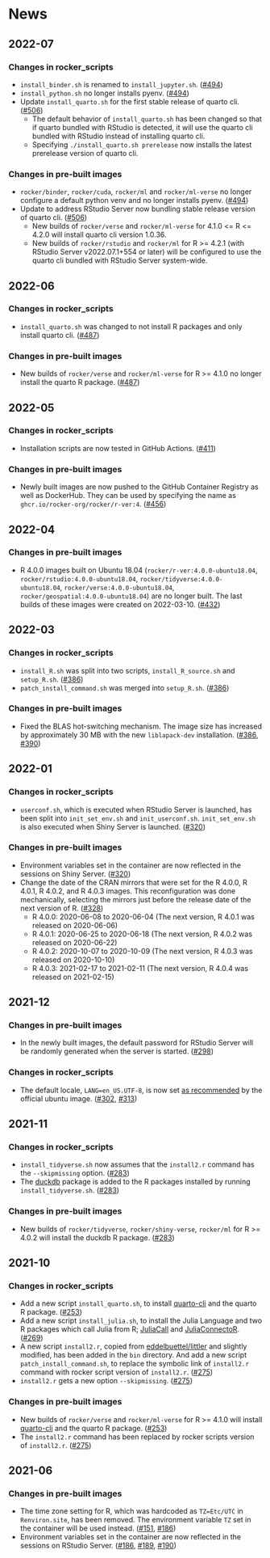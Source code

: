 # News

## 2022-07

### Changes in rocker_scripts

- `install_binder.sh` is renamed to `install_jupyter.sh`.
  ([#494](https://github.com/rocker-org/rocker-versioned2/pull/494))
- `install_python.sh` no longer installs pyenv.
  ([#494](https://github.com/rocker-org/rocker-versioned2/pull/494))
- Update `install_quarto.sh` for the first stable release of quarto cli.
  ([#506](https://github.com/rocker-org/rocker-versioned2/pull/506))
  - The default behavior of `install_quarto.sh` has been changed so that if quarto bundled with RStudio is detected,
    it will use the quarto cli bundled with RStudio instead of installing quarto cli.
  - Specifying `./install_quarto.sh prerelease` now installs the latest prerelease version of quarto cli.

### Changes in pre-built images

- `rocker/binder`, `rocker/cuda`, `rocker/ml` and `rocker/ml-verse` no longer configure a default python venv and
  no longer installs pyenv.
  ([#494](https://github.com/rocker-org/rocker-versioned2/pull/494))
- Update to address RStudio Server now bundling stable release version of quarto cli.
  ([#506](https://github.com/rocker-org/rocker-versioned2/pull/506))
  - New builds of `rocker/verse` and `rocker/ml-verse` for 4.1.0 <= R <= 4.2.0 will install quarto cli version 1.0.36.
  - New builds of `rocker/rstudio` and `rocker/ml` for R >= 4.2.1 (with RStudio Server v2022.07.1+554 or later)
    will be configured to use the quarto cli bundled with RStudio Server system-wide.

## 2022-06

### Changes in rocker_scripts

- `install_quarto.sh` was changed to not install R packages and only install quarto cli.
  ([#487](https://github.com/rocker-org/rocker-versioned2/pull/487))

### Changes in pre-built images

- New builds of `rocker/verse` and `rocker/ml-verse` for R >= 4.1.0 no longer install the quarto R package.
  ([#487](https://github.com/rocker-org/rocker-versioned2/pull/487))

## 2022-05

### Changes in rocker_scripts

- Installation scripts are now tested in GitHub Actions.
  ([#411](https://github.com/rocker-org/rocker-versioned2/pull/441))

### Changes in pre-built images

- Newly built images are now pushed to the GitHub Container Registry as well as DockerHub.
  They can be used by specifying the name as `ghcr.io/rocker-org/rocker/r-ver:4`.
  ([#456](https://github.com/rocker-org/rocker-versioned2/pull/456))

## 2022-04

### Changes in pre-built images

- R 4.0.0 images built on Ubuntu 18.04 (`rocker/r-ver:4.0.0-ubuntu18.04`, `rocker/rstudio:4.0.0-ubuntu18.04`,
  `rocker/tidyverse:4.0.0-ubuntu18.04`, `rocker/verse:4.0.0-ubuntu18.04`, `rocker/geospatial:4.0.0-ubuntu18.04`)
  are no longer built. The last builds of these images were created on 2022-03-10.
  ([#432](https://github.com/rocker-org/rocker-versioned2/issues/432))

## 2022-03

### Changes in rocker_scripts

- `install_R.sh` was split into two scripts, `install_R_source.sh` and `setup_R.sh`. ([#386](https://github.com/rocker-org/rocker-versioned2/pull/386))
- `patch_install_command.sh` was merged into `setup_R.sh`. ([#386](https://github.com/rocker-org/rocker-versioned2/pull/386))

### Changes in pre-built images

- Fixed the BLAS hot-switching mechanism.
  The image size has increased by approximately 30 MB with the new `liblapack-dev` installation.
  ([#386](https://github.com/rocker-org/rocker-versioned2/pull/386), [#390](https://github.com/rocker-org/rocker-versioned2/issues/390))

## 2022-01

### Changes in rocker_scripts

- `userconf.sh`, which is executed when RStudio Server is launched, has been split into `init_set_env.sh` and `init_userconf.sh`.
  `init_set_env.sh` is also executed when Shiny Server is launched.
  ([#320](https://github.com/rocker-org/rocker-versioned2/pull/320))

### Changes in pre-built images

- Environment variables set in the container are now reflected in the sessions on Shiny Server. ([#320](https://github.com/rocker-org/rocker-versioned2/pull/320))
- Change the date of the CRAN mirrors that were set for the R 4.0.0, R 4.0.1, R 4.0.2, and R 4.0.3 images.
  This reconfiguration was done mechanically, selecting the mirrors just before the release date of the next version of R.
  ([#328](https://github.com/rocker-org/rocker-versioned2/pull/328))
  - R 4.0.0: 2020-06-08 to 2020-06-04 (The next version, R 4.0.1 was released on 2020-06-06)
  - R 4.0.1: 2020-06-25 to 2020-06-18 (The next version, R 4.0.2 was released on 2020-06-22)
  - R 4.0.2: 2020-10-07 to 2020-10-09 (The next version, R 4.0.3 was released on 2020-10-10)
  - R 4.0.3: 2021-02-17 to 2021-02-11 (The next version, R 4.0.4 was released on 2021-02-15)

## 2021-12

### Changes in pre-built images

- In the newly built images, the default password for RStudio Server will be randomly generated when the server is started.
  ([#298](https://github.com/rocker-org/rocker-versioned2/pull/298))

### Changes in rocker_scripts

- The default locale, `LANG=en_US.UTF-8`,
  is now set [as recommended](https://github.com/docker-library/docs/tree/master/ubuntu#locales) by the official ubuntu image.
  ([#302](https://github.com/rocker-org/rocker-versioned2/issues/302), [#313](https://github.com/rocker-org/rocker-versioned2/pull/313))

## 2021-11

### Changes in rocker_scripts

- `install_tidyverse.sh` now assumes that the `install2.r` command has the `--skipmissing` option. ([#283](https://github.com/rocker-org/rocker-versioned2/pull/283))
- The [duckdb](https://github.com/duckdb/duckdb) package is added to the R packages installed by running `install_tidyverse.sh`.
  ([#283](https://github.com/rocker-org/rocker-versioned2/pull/283))

### Changes in pre-built images

- New builds of `rocker/tidyverse`, `rocker/shiny-verse`, `rocker/ml` for R >= 4.0.2 will install the duckdb R package. ([#283](https://github.com/rocker-org/rocker-versioned2/pull/283))

## 2021-10

### Changes in rocker_scripts

- Add a new script `install_quarto.sh`,
  to install [quarto-cli](https://github.com/quarto-dev/quarto-cli) and the quarto R package.
  ([#253](https://github.com/rocker-org/rocker-versioned2/pull/253))
- Add a new script `install_julia.sh`, to install the Julia Language and two R packages which call Julia from R;
  [JuliaCall](https://github.com/Non-Contradiction/JuliaCall) and [JuliaConnectoR](https://github.com/stefan-m-lenz/JuliaConnectoR).
  ([#269](https://github.com/rocker-org/rocker-versioned2/pull/269))
- A new script `install2.r`, copied from [eddelbuettel/littler](https://github.com/eddelbuettel/littler) and slightly modified,
  has been added in the `bin` directory. And add a new script `patch_install_command.sh`,
  to replace the symbolic link of `install2.r` command with rocker script version of `install2.r`.
  ([#275](https://github.com/rocker-org/rocker-versioned2/pull/275))
- `install2.r` gets a new option `--skipmissing`. ([#275](https://github.com/rocker-org/rocker-versioned2/pull/275))

### Changes in pre-built images

- New builds of `rocker/verse` and `rocker/ml-verse` for R >= 4.1.0 will install [quarto-cli](https://github.com/quarto-dev/quarto-cli)
  and the quarto R package.
  ([#253](https://github.com/rocker-org/rocker-versioned2/pull/253))
- The `install2.r` command has been replaced by rocker scripts version of `install2.r`. ([#275](https://github.com/rocker-org/rocker-versioned2/pull/275))

## 2021-06

### Changes in pre-built images

- The time zone setting for R, which was hardcoded as `TZ=Etc/UTC` in `Renviron.site`, has been removed.
  The environment variable `TZ` set in the container will be used instead.
  ([#151](https://github.com/rocker-org/rocker-versioned2/issues/151), [#186](https://github.com/rocker-org/rocker-versioned2/pull/186))
- Environment variables set in the container are now reflected in the sessions on RStudio Server.
  ([#186](https://github.com/rocker-org/rocker-versioned2/pull/186),
  [#189](https://github.com/rocker-org/rocker-versioned2/pull/189),
  [#190](https://github.com/rocker-org/rocker-versioned2/pull/190))
